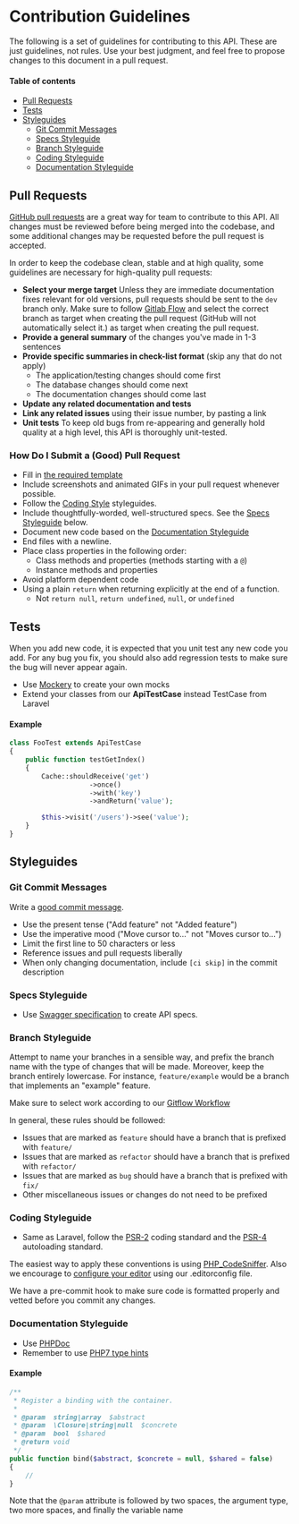 # Contribution Guidelines

The following is a set of guidelines for contributing to this API. These are 
just guidelines, not rules. Use your best judgment, and feel free to propose 
changes to this document in a pull request.


#### Table of contents
* [Pull Requests](#pull-requests)  
* [Tests](#tests)  
* [Styleguides](#styleguides)  
  * [Git Commit Messages](#git-commit-messages)
  * [Specs Styleguide](#specs-styleguide)
  * [Branch Styleguide](#branch-styleguide)
  * [Coding Styleguide](#coding-styleguide)
  * [Documentation Styleguide](#documentation-styleguide)


## Pull Requests
[GitHub pull requests](https://help.github.com/articles/using-pull-requests)
are a great way for team to contribute to this API. All changes must be
reviewed before being merged into the codebase, and some additional changes may
be requested before the pull request is accepted.

In order to keep the codebase clean, stable and at high quality, some
guidelines are necessary for high-quality pull requests:

- **Select your merge target** Unless they are immediate documentation fixes
relevant for old versions, pull requests should be sent to the `dev` branch
only.
Make sure to follow [Gitlab Flow](https://about.gitlab.com/2014/09/29/gitlab-flow/) and select the correct branch as target when creating the pull request (GitHub will not automatically select it.)
as target when creating the pull request.
- **Provide a general summary** of the changes you've made in 1-3 sentences
- **Provide specific summaries in check-list format** (skip any that do not
    apply)
	* The application/testing changes should come first
	* The database changes should come next
	* The documentation changes should come last
- **Update any related documentation and tests**
- **Link any related issues** using their issue number, by pasting a link
- **Unit tests** To keep old bugs from re-appearing and generally hold quality
at a high level, this API is thoroughly unit-tested.

### How Do I Submit a (Good) Pull Request

* Fill in [the required template](PULL_REQUEST_TEMPLATE.md)
* Include screenshots and animated GIFs in your pull request whenever possible.
* Follow the [Coding Style](#coding-styleguide) styleguides.
* Include thoughtfully-worded, well-structured specs. See the
[Specs Styleguide](#specs-styleguide) below.
* Document new code based on the
  [Documentation Styleguide](#documentation-styleguide)
* End files with a newline.
* Place class properties in the following order:
    * Class methods and properties (methods starting with a `@`)
    * Instance methods and properties
* Avoid platform dependent code
* Using a plain `return` when returning explicitly at the end of a function.
    * Not `return null`, `return undefined`, `null`, or `undefined`

## Tests

When you add new code, it is expected that you unit test any new code you add.
For any bug you fix, you should also add regression tests to make sure the bug
will never appear again.
- Use [Mockery](http://docs.mockery.io/en/latest/) to create your own mocks
- Extend your classes from our **ApiTestCase** instead TestCase from Laravel

#### Example

```php
class FooTest extends ApiTestCase
{
    public function testGetIndex()
    {
        Cache::shouldReceive('get')
                    ->once()
                    ->with('key')
                    ->andReturn('value');

        $this->visit('/users')->see('value');
    }
}
```

## Styleguides

### Git Commit Messages
Write a [good commit message](http://tbaggery.com/2008/04/19/a-note-about-git-commit-messages.html).
* Use the present tense ("Add feature" not "Added feature")
* Use the imperative mood ("Move cursor to..." not "Moves cursor to...")
* Limit the first line to 50 characters or less
* Reference issues and pull requests liberally
* When only changing documentation, include `[ci skip]` in the commit
description

### Specs Styleguide
* Use [Swagger specification](http://swagger.io/specification/) to create API
specs.

### Branch Styleguide

Attempt to name your branches in a sensible way, and prefix the branch name
with the type of changes that will be made. Moreover, keep the branch entirely
lowercase.
For instance, `feature/example` would be a branch that implements an "example"
feature.

Make sure to select work according to our
[Gitflow Workflow](https://docs.google.com/a/allbound.com/document/d/1xQVn5zBZVppiP5AF2XcLiu0VuSQFTReb6grNFoKYdyw/edit?usp=sharing)

In general, these rules should be followed:
* Issues that are marked as `feature` should have a branch that is prefixed
with `feature/`
* Issues that are marked as `refactor` should have a branch that is prefixed
with `refactor/`
* Issues that are marked as `bug` should have a branch that is prefixed
with `fix/`
* Other miscellaneous issues or changes do not need to be prefixed

### Coding Styleguide
* Same as Laravel, follow the [PSR-2](https://github.com/php-fig/fig-standards/blob/master/accepted/PSR-2-coding-style-guide.md)
coding standard and the [PSR-4](https://github.com/php-fig/fig-standards/blob/master/accepted/PSR-4-autoloader.md)
autoloading standard.

The easiest way to apply these conventions is using
[PHP_CodeSniffer](https://github.com/squizlabs/PHP_CodeSniffer). Also we
encourage to [configure your editor](http://editorconfig.org/#download) using
our .editorconfig file.

We have a pre-commit hook to make sure code is formatted properly and vetted
before you commit any changes.

### Documentation Styleguide
* Use [PHPDoc](https://www.phpdoc.org/docs/latest/references/phpdoc/basic-syntax.html)
* Remember to use [PHP7 type hints](http://php.net/manual/en/functions.arguments.php#functions.arguments.type-declaration)


#### Example

```php
/**
 * Register a binding with the container.
 *
 * @param  string|array  $abstract
 * @param  \Closure|string|null  $concrete
 * @param  bool  $shared
 * @return void
 */
public function bind($abstract, $concrete = null, $shared = false)
{
    //
}
```

Note that the `@param` attribute is followed by two spaces, the argument type,
two more spaces, and finally the variable name
